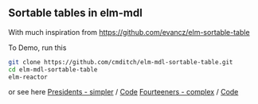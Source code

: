 ## Sortable tables in elm-mdl
With much inspiration from    https://github.com/evancz/elm-sortable-table

To Demo, run this
```sh
git clone https://github.com/cmditch/elm-mdl-sortable-table.git
cd elm-mdl-sortable-table
elm-reactor
```
or see here
[Presidents - simpler](https://cmditch.github.io/presidents.html) / [Code](https://github.com/cmditch/elm-mdl-sortable-table/blob/master/examples/Presidents-Simple.elm)
[Fourteeners - complex](https://cmditch.github.io/fourteeners.html) / [Code](https://github.com/cmditch/elm-mdl-sortable-table/blob/master/examples/Fourteeners-Complex.elm)
